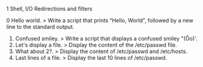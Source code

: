 1 Shell, I/O Redirections and filters

0 Hello world. > Write a script that prints “Hello, World”, followed by a new line to the standard output.
1.  Confused smiley. > Write a script that displays a confused smiley "(Ôo)'.
2. Let's display a file. > Display the content of the /etc/passwd file.
3. What about 2?. > Display the content of /etc/passwd and /etc/hosts.
4. Last lines of a file. > Display the last 10 lines of /etc/passwd.
